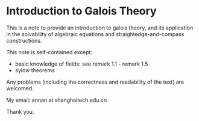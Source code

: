 # Introduction to Galois Theory

This is a note to provide an introduction to galois theory, and its application in the solvability of algebraic equations and straightedge-and-compass constructions.

This note is self-contained except:

- basic knowledge of fields: see remark 1.1 - remark 1.5
- sylow theorems

Any problems (including the correctness and readability of the text) are welcomed.

My email: annan at shanghaitech.edu.cn

Thank you.
